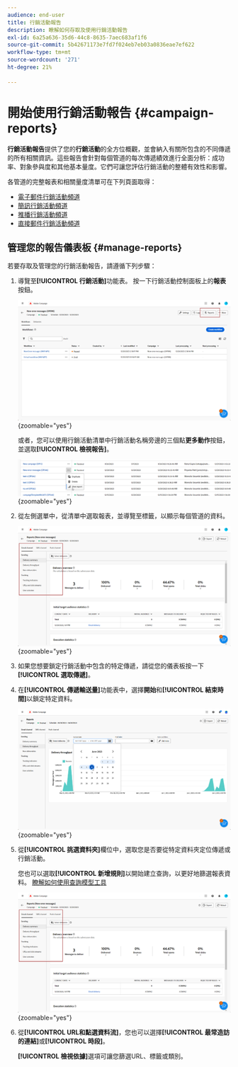 ```yaml
---
audience: end-user
title: 行銷活動報告
description: 瞭解如何存取及使用行銷活動報告
exl-id: 6a25a636-35d6-44c8-8635-7aec683af1f6
source-git-commit: 5b42671173e7fd7f024eb7eb03a0836eae7ef622
workflow-type: tm+mt
source-wordcount: '271'
ht-degree: 21%

---
```


# 開始使用行銷活動報告 {#campaign-reports}

**行銷活動報告**&#x200B;提供了您的&#x200B;**行銷活動**&#x200B;的全方位概觀，並會納入有關所包含的不同傳遞的所有相關資訊。這些報告會針對每個管道的每次傳遞績效進行全面分析：成功率、對象參與度和其他基本量度。它們可讓您評估行銷活動的整體有效性和影響。

各管道的完整報表和相關量度清單可在下列頁面取得：

* [電子郵件行銷活動頻道](campaign-reports-email.md)
* [簡訊行銷活動頻道](campaign-reports-sms.md)
* [推播行銷活動頻道](campaign-reports-push.md)
* [直接郵件行銷活動頻道](campaign-reports-direct-mail.md)

## 管理您的報告儀表板 {#manage-reports}

若要存取及管理您的行銷活動報告，請遵循下列步驟：

1. 導覽至&#x200B;**[!UICONTROL 行銷活動]**&#x200B;功能表。 按一下行銷活動控制面板上的&#x200B;**報表**&#x200B;按鈕。

   ![](assets/manage_campaign_report_2.png){zoomable="yes"}

   或者，您可以使用行銷活動清單中行銷活動名稱旁邊的三個點&#x200B;**更多動作**&#x200B;按鈕，並選取&#x200B;**[!UICONTROL 檢視報告]**。

   ![](assets/manage_campaign_report_1.png){zoomable="yes"}

1. 從左側選單中，從清單中選取報表，並導覽至標籤，以顯示每個管道的資料。

   ![](assets/manage_campaign_report_4.png){zoomable="yes"}

1. 如果您想要鎖定行銷活動中包含的特定傳遞，請從您的儀表板按一下&#x200B;**[!UICONTROL 選取傳遞]**。

1. 在&#x200B;**[!UICONTROL 傳遞輸送量]**&#x200B;功能表中，選擇&#x200B;**開始**&#x200B;和&#x200B;**[!UICONTROL 結束時間]**&#x200B;以鎖定特定資料。

   ![](assets/manage_campaign_report_3.png){zoomable="yes"}

1. 從&#x200B;**[!UICONTROL 挑選資料夾]**&#x200B;欄位中，選取您是否要從特定資料夾定位傳遞或行銷活動。

   您也可以選取&#x200B;**[!UICONTROL 新增規則]**&#x200B;以開始建立查詢，以更好地篩選報表資料。 [瞭解如何使用查詢模型工具](../query/query-modeler-overview.md)

   ![](assets/manage_campaign_report_4.png){zoomable="yes"}

1. 從&#x200B;**[!UICONTROL URL和點選資料流]**，您也可以選擇&#x200B;**[!UICONTROL 最常造訪的連結]**&#x200B;或&#x200B;**[!UICONTROL 時段]**。

   **[!UICONTROL 檢視依據]**&#x200B;選項可讓您篩選URL、標籤或類別。
